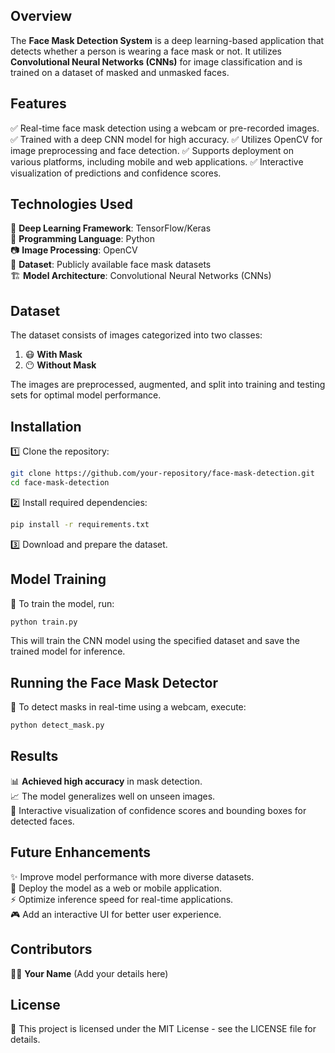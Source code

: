 
## Overview
The **Face Mask Detection System** is a deep learning-based application that detects whether a person is wearing a face mask or not. It utilizes **Convolutional Neural Networks (CNNs)** for image classification and is trained on a dataset of masked and unmasked faces.

## Features
✅ Real-time face mask detection using a webcam or pre-recorded images.
✅ Trained with a deep CNN model for high accuracy.
✅ Utilizes OpenCV for image preprocessing and face detection.
✅ Supports deployment on various platforms, including mobile and web applications.
✅ Interactive visualization of predictions and confidence scores.

## Technologies Used
🧠 **Deep Learning Framework**: TensorFlow/Keras  
🐍 **Programming Language**: Python  
📷 **Image Processing**: OpenCV  
📂 **Dataset**: Publicly available face mask datasets  
🏗️ **Model Architecture**: Convolutional Neural Networks (CNNs)

## Dataset
The dataset consists of images categorized into two classes:
1. 😷 **With Mask**
2. 😶 **Without Mask**

The images are preprocessed, augmented, and split into training and testing sets for optimal model performance.

## Installation
1️⃣ Clone the repository:
   ```sh
   git clone https://github.com/your-repository/face-mask-detection.git
   cd face-mask-detection
   ```
2️⃣ Install required dependencies:
   ```sh
   pip install -r requirements.txt
   ```
3️⃣ Download and prepare the dataset.

## Model Training
🚀 To train the model, run:
```sh
python train.py
```
This will train the CNN model using the specified dataset and save the trained model for inference.

## Running the Face Mask Detector
🎥 To detect masks in real-time using a webcam, execute:
```sh
python detect_mask.py
```

## Results
📊 **Achieved high accuracy** in mask detection.  
📈 The model generalizes well on unseen images.  
📌 Interactive visualization of confidence scores and bounding boxes for detected faces.

## Future Enhancements
✨ Improve model performance with more diverse datasets.  
📱 Deploy the model as a web or mobile application.  
⚡ Optimize inference speed for real-time applications.  
🎮 Add an interactive UI for better user experience.

## Contributors
👩‍💻 **Your Name** (Add your details here)

## License
📜 This project is licensed under the MIT License - see the LICENSE file for details.

